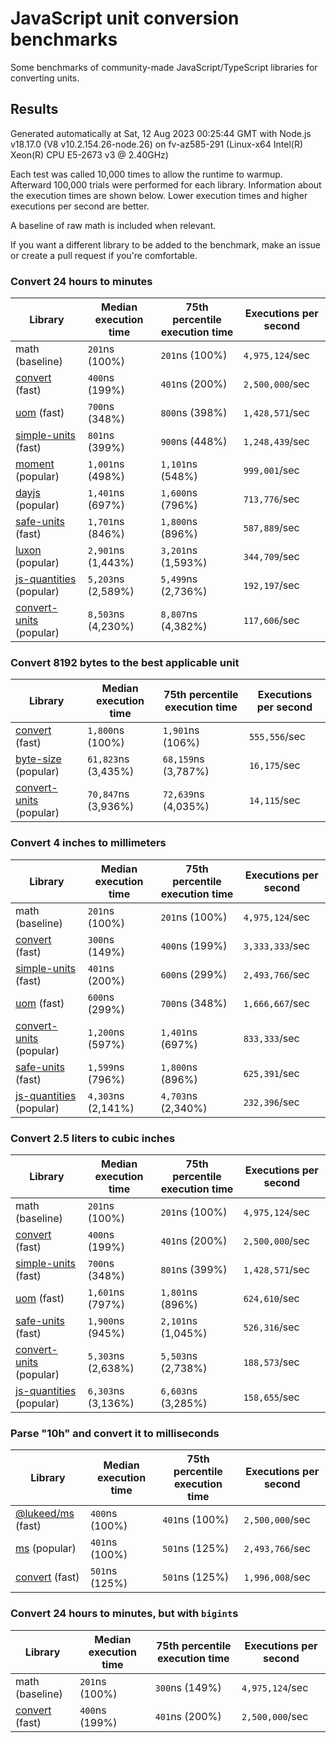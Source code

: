 # JavaScript unit conversion benchmarks

Some benchmarks of community-made JavaScript/TypeScript libraries for converting units.

## Results

<!-- beginblock(results) -->

Generated automatically at Sat, 12 Aug 2023 00:25:44 GMT with Node.js v18.17.0 (V8 v10.2.154.26-node.26) on fv-az585-291 (Linux-x64 Intel(R) Xeon(R) CPU E5-2673 v3 @ 2.40GHz)

Each test was called 10,000 times to allow the runtime to warmup.
Afterward 100,000 trials were performed for each library.
Information about the execution times are shown below.
Lower execution times and higher executions per second are better.

A baseline of raw math is included when relevant.

If you want a different library to be added to the benchmark, make an issue or create a pull request if you're comfortable.

### Convert 24 hours to minutes

| Library                                                            | Median execution time | 75th percentile execution time | Executions per second |
| ------------------------------------------------------------------ | --------------------- | ------------------------------ | --------------------- |
| math (baseline)                                                    | `201`ns (100%)        | `201`ns (100%)                 | `4,975,124`/sec       |
| [convert](https://npmjs.com/package/convert) (fast)                | `400`ns (199%)        | `401`ns (200%)                 | `2,500,000`/sec       |
| [uom](https://npmjs.com/package/uom) (fast)                        | `700`ns (348%)        | `800`ns (398%)                 | `1,428,571`/sec       |
| [simple-units](https://npmjs.com/package/simple-units) (fast)      | `801`ns (399%)        | `900`ns (448%)                 | `1,248,439`/sec       |
| [moment](https://npmjs.com/package/moment) (popular)               | `1,001`ns (498%)      | `1,101`ns (548%)               | `999,001`/sec         |
| [dayjs](https://npmjs.com/package/dayjs) (popular)                 | `1,401`ns (697%)      | `1,600`ns (796%)               | `713,776`/sec         |
| [safe-units](https://npmjs.com/package/safe-units) (fast)          | `1,701`ns (846%)      | `1,800`ns (896%)               | `587,889`/sec         |
| [luxon](https://npmjs.com/package/luxon) (popular)                 | `2,901`ns (1,443%)    | `3,201`ns (1,593%)             | `344,709`/sec         |
| [js-quantities](https://npmjs.com/package/js-quantities) (popular) | `5,203`ns (2,589%)    | `5,499`ns (2,736%)             | `192,197`/sec         |
| [convert-units](https://npmjs.com/package/convert-units) (popular) | `8,503`ns (4,230%)    | `8,807`ns (4,382%)             | `117,606`/sec         |

### Convert 8192 bytes to the best applicable unit

| Library                                                            | Median execution time | 75th percentile execution time | Executions per second |
| ------------------------------------------------------------------ | --------------------- | ------------------------------ | --------------------- |
| [convert](https://npmjs.com/package/convert) (fast)                | `1,800`ns (100%)      | `1,901`ns (106%)               | `555,556`/sec         |
| [byte-size](https://npmjs.com/package/byte-size) (popular)         | `61,823`ns (3,435%)   | `68,159`ns (3,787%)            | `16,175`/sec          |
| [convert-units](https://npmjs.com/package/convert-units) (popular) | `70,847`ns (3,936%)   | `72,639`ns (4,035%)            | `14,115`/sec          |

### Convert 4 inches to millimeters

| Library                                                            | Median execution time | 75th percentile execution time | Executions per second |
| ------------------------------------------------------------------ | --------------------- | ------------------------------ | --------------------- |
| math (baseline)                                                    | `201`ns (100%)        | `201`ns (100%)                 | `4,975,124`/sec       |
| [convert](https://npmjs.com/package/convert) (fast)                | `300`ns (149%)        | `400`ns (199%)                 | `3,333,333`/sec       |
| [simple-units](https://npmjs.com/package/simple-units) (fast)      | `401`ns (200%)        | `600`ns (299%)                 | `2,493,766`/sec       |
| [uom](https://npmjs.com/package/uom) (fast)                        | `600`ns (299%)        | `700`ns (348%)                 | `1,666,667`/sec       |
| [convert-units](https://npmjs.com/package/convert-units) (popular) | `1,200`ns (597%)      | `1,401`ns (697%)               | `833,333`/sec         |
| [safe-units](https://npmjs.com/package/safe-units) (fast)          | `1,599`ns (796%)      | `1,800`ns (896%)               | `625,391`/sec         |
| [js-quantities](https://npmjs.com/package/js-quantities) (popular) | `4,303`ns (2,141%)    | `4,703`ns (2,340%)             | `232,396`/sec         |

### Convert 2.5 liters to cubic inches

| Library                                                            | Median execution time | 75th percentile execution time | Executions per second |
| ------------------------------------------------------------------ | --------------------- | ------------------------------ | --------------------- |
| math (baseline)                                                    | `201`ns (100%)        | `201`ns (100%)                 | `4,975,124`/sec       |
| [convert](https://npmjs.com/package/convert) (fast)                | `400`ns (199%)        | `401`ns (200%)                 | `2,500,000`/sec       |
| [simple-units](https://npmjs.com/package/simple-units) (fast)      | `700`ns (348%)        | `801`ns (399%)                 | `1,428,571`/sec       |
| [uom](https://npmjs.com/package/uom) (fast)                        | `1,601`ns (797%)      | `1,801`ns (896%)               | `624,610`/sec         |
| [safe-units](https://npmjs.com/package/safe-units) (fast)          | `1,900`ns (945%)      | `2,101`ns (1,045%)             | `526,316`/sec         |
| [convert-units](https://npmjs.com/package/convert-units) (popular) | `5,303`ns (2,638%)    | `5,503`ns (2,738%)             | `188,573`/sec         |
| [js-quantities](https://npmjs.com/package/js-quantities) (popular) | `6,303`ns (3,136%)    | `6,603`ns (3,285%)             | `158,655`/sec         |

### Parse "10h" and convert it to milliseconds

| Library                                                   | Median execution time | 75th percentile execution time | Executions per second |
| --------------------------------------------------------- | --------------------- | ------------------------------ | --------------------- |
| [@lukeed/ms](https://npmjs.com/package/@lukeed/ms) (fast) | `400`ns (100%)        | `401`ns (100%)                 | `2,500,000`/sec       |
| [ms](https://npmjs.com/package/ms) (popular)              | `401`ns (100%)        | `501`ns (125%)                 | `2,493,766`/sec       |
| [convert](https://npmjs.com/package/convert) (fast)       | `501`ns (125%)        | `501`ns (125%)                 | `1,996,008`/sec       |

### Convert 24 hours to minutes, but with `bigint`s

| Library                                             | Median execution time | 75th percentile execution time | Executions per second |
| --------------------------------------------------- | --------------------- | ------------------------------ | --------------------- |
| math (baseline)                                     | `201`ns (100%)        | `300`ns (149%)                 | `4,975,124`/sec       |
| [convert](https://npmjs.com/package/convert) (fast) | `400`ns (199%)        | `401`ns (200%)                 | `2,500,000`/sec       |

<!-- endblock(results) -->
